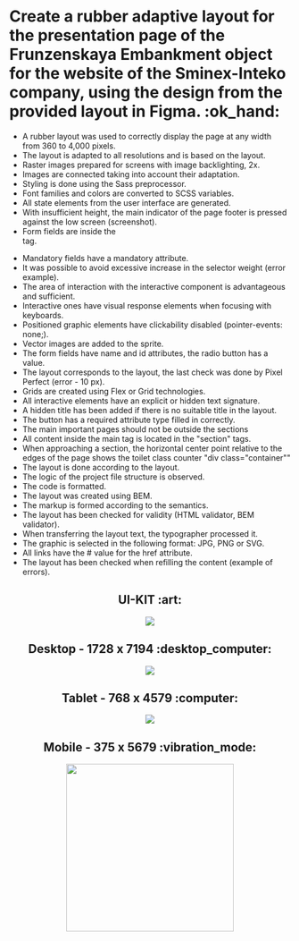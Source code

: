 <h1>Create a rubber adaptive layout for the presentation page of the Frunzenskaya Embankment object for the website of the Sminex-Inteko company, using the design from the provided layout in Figma. :ok_hand: </h1>
<ul>
  <li>A rubber layout was used to correctly display the page at any width from 360 to 4,000 pixels.</li>
  <li>The layout is adapted to all resolutions and is based on the layout.</li>
  <li>Raster images prepared for screens with image backlighting, 2x.</li>
  <li>Images are connected taking into account their adaptation.</li>
  <li>Styling is done using the Sass preprocessor.</li>
  <li>Font families and colors are converted to SCSS variables.</li>
  <li>All state elements from the user interface are generated.</li>
  <li>With insufficient height, the main indicator of the page footer is pressed against the low screen (screenshot).</li>
  <li>Form fields are inside the <form> tag.</li>
  <li>Mandatory fields have a mandatory attribute.</li>
  <li>It was possible to avoid excessive increase in the selector weight (error example).</li>
  <li>The area of ​​​​interaction with the interactive component is advantageous and sufficient.</li>
  <li>Interactive ones have visual response elements when focusing with keyboards.</li>
  <li>Positioned graphic elements have clickability disabled (pointer-events: none;).</li>
  <li>Vector images are added to the sprite.</li>
  <li>The form fields have name and id attributes, the radio button has a value.</li>
  <li>The layout corresponds to the layout, the last check was done by Pixel Perfect (error - 10 px).</li>
  <li>Grids are created using Flex or Grid technologies.</li>
  <li>All interactive elements have an explicit or hidden text signature.</li>
  <li>A hidden title has been added if there is no suitable title in the layout.</li>
  <li>The button has a required attribute type filled in correctly.</li>
  <li>The main important pages should not be outside the sections</li>
  <li>All content inside the main tag is located in the "section" tags.</li>
  <li>When approaching a section, the horizontal center point relative to the edges of the page shows the toilet class counter "div class="container""</li>
  <li>The layout is done according to the layout.</li>
  <li>The logic of the project file structure is observed.</li>
  <li>The code is formatted.</li>
  <li>The layout was created using BEM.</li>
  <li>The markup is formed according to the semantics.</li>
  <li>The layout has been checked for validity (HTML validator, BEM validator).</li>
  <li>When transferring the layout text, the typographer processed it.</li>
  <li>The graphic is selected in the following format: JPG, PNG or SVG.</li>
  <li>All links have the # value for the href attribute.</li>
  <li>The layout has been checked when refilling the content (example of errors).</li>
</ul>

<h2 align="center">UI-KIT :art:</h2>
<p align="center">
  <img src="assets/ui.jpg">
<p>
<h2 align="center">Desktop - 1728 x 7194 :desktop_computer:</h2>
<p align="center">
  <img src="assets/desktop.png">
<p>
<h2 align="center">Tablet -  768 x 4579 :computer:</h2>
<p align="center">
  <img src="assets/tablet.png">
<p>
<h2 align="center">Mobile - 375 x 5679 :vibration_mode:</h2>
<p align="center">
  <img src="assets/mobile.png" width="300">
<p>